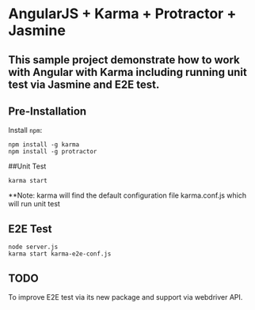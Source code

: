 # AngularJS + Karma + Protractor + Jasmine

## This sample project demonstrate how to work with Angular with Karma including running unit test via Jasmine and E2E test.

## Pre-Installation 
Install `npm`:
```
npm install -g karma
npm install -g protractor
```
##Unit Test
```
karma start
```
**Note: karma will find the default configuration file karma.conf.js which will run
unit test
## E2E Test
```
node server.js
karma start karma-e2e-conf.js
```

## TODO

To improve E2E test via its new package and support via webdriver API.


